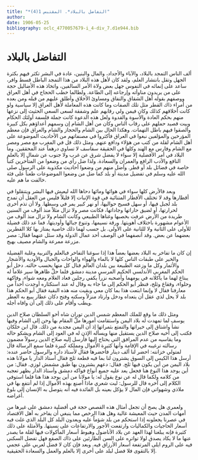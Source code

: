 ```yaml
---
title: "*التفاضل بالبلاد*. المقتبس 1(4)"
author: 
date: 1906-05-25
bibliography: oclc_4770057679-i_4-div_7.d1e944.bib
---
```




#  التفاضل بالبلاد 


 ألف الناس التمجد بالبلاد، والآباء والأجداد، والمال والبنين، عادة في البشر تكثر فيهم بكثرة الجهل وتقل بانتشار العلم، ولقد كان لأهل هذه البلاد من هذا التمجد الباطل قسط وافر، ساعد على إنمائه في النفوس جهل بعض ولاة الأمر السالفين، واتخاذ هذه الأضاليل حجة على من يريدون مناوأته وإرجاعه إلى الطاعة. ولطالما خطب الحجاج في أهل العراق ووصفهم بقوله أهل الشقاق والنفاق ومساوئ الأخلاق وأطلق عليهم من قبله ومن بعده من أمراء ذاك القطر مثل تلك الصفات وما كانت هذه المعاملة لأهل العراق إلا سياسية ولو كانت أخلاقهم كذلك وكان فيمن ولي رقابهم علم وشفقة لسعى السعي الحثيث إلى نزعها منهم بحكم العادة والأسوة والقدوة ولعل هذه الدعوة كانت جملة فلسفة أولئك الحكام وبيت قصيد حملهم على رقاب الناس وكان من أهل الشام إن وسمهم أعداؤهم بكل كبيرة وألصقوا فيهم باطل التهمات. وهكذا الحال بين الشام والحجاز والشام والعراق فإن معظم   المؤرخين والمؤلفين نبغوا في العراق فأكثروا في مصنفاتهم من الأحاديث الموضوعة على أهل الشام لقلة من كتب من هؤلاء ودافع عنهم. ومثل ذلك قل في المغرب مع مصر ومصر مع الشام وفارس مع الهند وكلها في الحقيقة سفاسف لا تساوي درهماً عند المحققين. وما البلاد في أمر الأفضلية إلا سواء لا يفضل شرق عن غرب ولا جنوب عن شمال إلا بالعلم النافع والأدب الرافع والعمران والسعادة. ولذا ضل رأي من وضعوا من المتأخرين كتباً خاصة في فضائل بلد أو قطر. وأضل منهم من وضعوا أحاديث مكذوبة على الرسول صلى الله عليه وسلم في تفضيل مدينة أو بلد كما ضل من وضعوا الموضوعات طعناً على فئة خالفت ما هم عليه. 

 وبعد فالأرض كلها سواء في هوائها ومائها دحاها الله ليعيش فيها البشر ويتنقلوا في أقطارها وقد لا تختلف الأقطار المتنائية في قوة الإنبات إلا قليلاً فليس من العقل أن تمدح بلد لجبل فيها، أو سهل فسيح حواليها، أو نهر كبير يمر في وسطها. ولا أن تذم أخرى لحرارتها، أو لضيق حاراتها وجاداتها، فكانت مصر ولا تزال مثلاً منذ ألوف من السنين طريدة من الأرض عرفت بخصبها وغناها الطبيعي وكانت الشام ولا تزال منذ ألوف من الأعوام مشهورة باختلاف أهويتها. ورقة نسيمها، وتنوع جبالها وأوديتها، فما عد ذلك فضيلة للأولى على الثانية ولا للثانية على الأولى. بل حسب لهما ذلك خاصية يمتاز بها   كلا القطرين بعضهما عن بعض. وقد أنصفهما في الوصف  أحد  عمال الدولة وقد سئل عنهما فقال: مصر مزرعة ممرعة والشام مصيف بهيج. 

 إن كان ما تفاخر به البلاد بعضها بعضاً هذا إذا سوغنا التفاخر فبالعلم   والتربية وغلبة الفضيلة والخير على طبقات الناس كلها لا بالماء والهواء والواحات والجبال والأودية والأشجار والأثمار وكل ما وزعته الطبيعة بين بلدان العالم فنال كل منها بحسب حالته. دخل أبو الحكم المغربي الأندلسي الحكيم المرسي مدينة دمشق فلما حلَّ ظاهرها سير غلاماً له يبتاع لهما ما يأكلانه في يومهما وأصحبه نزراً يكفي رجلين فعاد الغلام ومعه شواء، وفاكهة وحلواء، وفقاع وثلج، فنظر أبو الحكم إلى ما جاء به وقال له عند استكثاره أوجدت أحداً من معارفنا فقال لا وإنما ابتعت هذا بما كان معي وبقيت منه هذه البقية فقال أبو الحكم هذا بلد لا يحل لذي عقل أن يتعداه ودخل وارتاد منزلاً وسكنه وفتح دكان عطار يبيع به العطر ويطب وأقام على ذلك إلى أن وافاه أجله. 

 ومثل ذلك ما وقع للملك المعظم شمس الدين توران شاه أخو السلطان صلاح الدين يوسف لما تمهدت له بلاد اليمن واستقامت أمورها ملَّ المقام بها وحن إلى الشام وفيها نشأ واشتاق إلى خيراتها والتمتع بثمراتها إذ أن اليمن مجدبة من ذلك. قال ابن خلكان فكتب إلى أخيه صلاح الدين يستقيل منها ويسأله الإذن له في العود إلى الشام ويشكو حاله وما يقاسيه من عدم المرافق التي يحتاج إليها فأرسل إليه صلاح الدين رسولاً مضمون رسالته ترغيبه في الإقامة وأنها كثيرة الأموال ومملكة كبيرة فلما سمع الرسالة قال لمتولي خزانته: احضر لنا  ألف  دينار فأحضرها فقال لأستاذ داره والرسول حاضر عنده: أرسل هذا الكيس إلى السوق يشترون لنا بما فيه قطعة ثلج فقال أستاذ الدار يا مولانا هذه بلاد اليمن من أين يكون فيها ثلج. فقال: دعهم يشترون بها طبق مشمش لوزي. فقال: من أين يوجد هذا النوع هنا فجعل   يعد عليه جميع أنواع فواكه دمشق وأستاذ الدار يظهر تعجبه من كلامه ولكما قال له عن نوع يقول له: يا مولانا من أين يوجد هذا هنا فلما استوفى الكلام إلى آخره قال للرسول: ليت شعري ماذا أصنع بهذه الأموال إذا لم أنتفع بها في ملاذي وشهواتي فإن المال لا يؤكل بعينه بل الفائدة فيه أنه يتوصل به الإنسان إلى بلوغ أغراضه. 

 ولعمري هل يصح أن تجعل أمثال هذه القصص حجة في أفضلية دمشق على غيرها من   أمهات المدن حيث المعيشة غالية وهل هذا الرخص مما ينبغي أن يفاخر به أهل الاقتصاد في عصرنا يجعلونه إذا استحكم من بلد شؤماً عليه ويعدون البلد كل البلد الذي غلت فيه أسعار الحاجيات والكماليات وارتفعت الأجور والارتفاعات على نسبتها. والأمثلة على ذلك كثيرة فإنه يبلغنا لهذا العهد عن بلاد الأناضول وهبوط أسعار المأكولات فيها لقلة ما يصدر عنها ما لا يكاد يصدق لولا تواتره على السن الطارئين على ذاك الصقع فهل تفضل السكنى فيه على الروم ايلى المرتفعة أسعار الأرزاق فيه. وبعد فإن كان لا فضل لعربي على عجمي إلا بالتقوى فلا فضل لبلد على أخرى إلا بالعلم والعمل والسعادة الحقيقية.  
